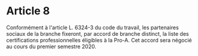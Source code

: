 # Article 8

  
Conformément à l'article L. 6324-3 du code du travail, les partenaires sociaux de la branche fixeront, par accord de branche distinct, la liste des certifications professionnelles éligibles à la Pro-A. Cet accord sera négocié au cours du premier semestre 2020.

